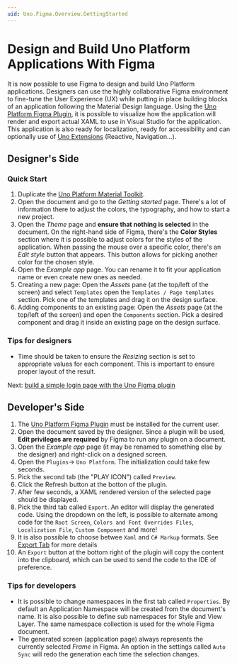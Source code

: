 ```yaml
---
uid: Uno.Figma.Overview.GettingStarted
---
```


# Design and Build Uno Platform Applications With Figma
It is now possible to use Figma to design and build Uno Platform applications. Designers can use the highly collaborative Figma environment to fine-tune the User Experience (UX) while putting in place building blocks of an application following the Material Design language.
Using the [Uno Platform Figma Plugin](../download.md), it is possible to visualize how the application will render and export actual XAML to use in Visual Studio for the application. This application is also ready for localization, ready for accessibility and can optionally use of [Uno Extensions](https://github.com/unoplatform/uno.extensions) (Reactive, Navigation...).

## Designer's Side

### Quick Start
1. Duplicate the [Uno Platform Material Toolkit](../download.md).
2. Open the document and go to the _Getting started_ page. There's a lot of information there to adjust the colors, the typography, and how to start a new project.
3. Open the _Theme_ page and **ensure that nothing is selected** in the document. On the right-hand side of Figma, there's the **Color Styles** section where it is possible to adjust colors for the styles of the application. When passing the mouse over a specific color, there's an _Edit style_ button that appears. This button allows for picking another color for the chosen style.
4. Open the _Example app_ page. You can rename it to fit your application name or even create new ones as needed.
5. Creating a new page: Open the _Assets_ pane (at the top/left of the screen) and select `Templates` open the `Templates / Page templates` section. Pick one of the templates and drag it on the design surface.
6. Adding components to an existing page: Open the _Assets_ page (at the top/left of the screen) and open the `Components` section. Pick a desired component and drag it inside an existing page on the design surface.

### Tips for designers
* Time should be taken to ensure the _Resizing_ section is set to appropriate values for each component. This is important to ensure proper layout of the result.

Next: [build a simple login page with the Uno Figma plugin](../learn/designers/simple-login-page.md)

## Developer's Side
1. The  [Uno Platform Figma Plugin](../download.md) must be installed for the current user.
2. Open the document saved by the designer. Since a plugin will be used, **Edit privileges are required** by Figma to run any plugin on a document.
3. Open the _Example app_ page (it may be renamed to something else by the designer) and right-click on a designed screen.
4. Open the `Plugins`-> `Uno Platform`. The initialization could take few seconds.
5. Pick the second tab (the "PLAY ICON") called `Preview`.
6. Click the Refresh button at the botton of the plugin.
7. After few seconds, a XAML rendered version of the selected page should be displayed.
8. Pick the third tab called `Export`. An editor will display the generated code. Using the dropdown on the left, is possible to alternate among code for the `Root Screen`, `Colors and Font Overrides Files`,  `Localization File`, `Custom Component` and more!
9. It is also possible to choose betwee `Xaml` and `C# Markup` formats. See [Export Tab](../learn/developers/export-tab.md) for more details
10. An `Export` button at the bottom right of the plugin will copy the content into the clipboard, which can be used to send the code to the IDE of preference.

### Tips for developers
* It is possible to change namespaces in the first tab called `Properties`. By default an Application Namespace will be created from the document's name. It is also possible to define sub namespaces for Style and View Layer. The same namespace collection is used for the whole Figma document.
* The generated screen (application page) always represents the currently selected _Frame_ in Figma. An option in the settings called `Auto Sync` will redo the generation each time the selection changes.
